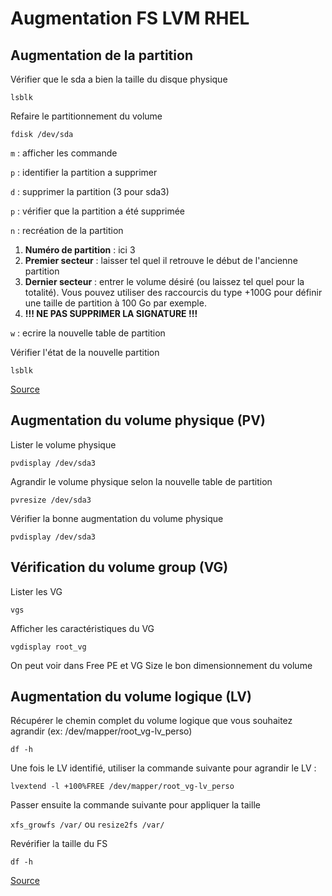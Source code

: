 # Augmentation FS LVM RHEL
## Augmentation de la partition

Vérifier que le sda a bien la taille du disque physique

`lsblk`

Refaire le partitionnement du volume

`fdisk /dev/sda`

`m` : afficher les commande

`p` : identifier la partition a supprimer

`d` : supprimer la partition (3 pour sda3)

`p` : vérifier que la partition a été supprimée

`n` : recréation de la partition
1. **Numéro de partition** : ici 3
2. **Premier secteur** : laisser tel quel il retrouve le début de l'ancienne partition
3. **Dernier secteur** : entrer le volume désiré (ou laissez tel quel pour la totalité). Vous pouvez utiliser des raccourcis du type +100G pour définir une taille de partition à 100 Go par exemple.
4. **!!! NE PAS SUPPRIMER LA SIGNATURE !!!**

`w` : ecrire la nouvelle table de partition

Vérifier l'état de la nouvelle partition

`lsblk`

[Source](https://lecrabeinfo.net/redimensionner-agrandir-reduire-une-partition-sur-linux.html#avec-fdisk)

## Augmentation du volume physique (PV)

Lister le volume physique

`pvdisplay /dev/sda3`

Agrandir le volume physique selon la nouvelle table de partition

`pvresize /dev/sda3`

Vérifier la bonne augmentation du volume physique

`pvdisplay /dev/sda3`

## Vérification du volume group (VG)

Lister les VG

`vgs`

Afficher les caractéristiques du VG 

`vgdisplay root_vg`

On peut voir dans Free PE et VG Size le bon dimensionnement du volume

## Augmentation du volume logique (LV)

Récupérer le chemin complet du volume logique que vous souhaitez agrandir (ex: /dev/mapper/root_vg-lv_perso)

`df -h`

Une fois le LV identifié, utiliser la commande suivante pour agrandir le LV :

`lvextend -l +100%FREE /dev/mapper/root_vg-lv_perso`

Passer ensuite la commande suivante pour appliquer la taille

`xfs_growfs /var/`
ou
`resize2fs /var/`

Revérifier la taille du FS 

`df -h`

[Source](https://access.redhat.com/documentation/fr-fr/red_hat_enterprise_linux/6/html/logical_volume_manager_administration/lv_extend)

